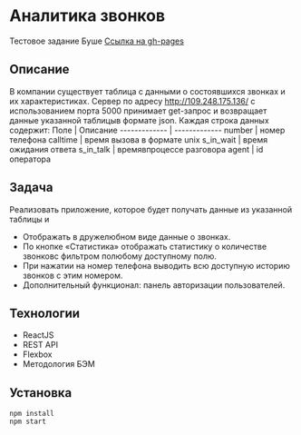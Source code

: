 # Аналитика звонков

Тестовое задание Буше 
[Ссылка на gh-pages](https://amorymeow.github.io/bushe/) 

## Описание

В компании существует таблица с данными о состоявшихся звонках и их характеристиках. Сервер по адресу http://109.248.175.136/ с использованием порта 5000 принимает get-запрос и возвращает данные указанной таблицыв формате json. 
Каждая строка данных содержит:
Поле  | Описание
------------- | -------------
number  | номер телефона
calltime  | время вызова в формате unix
s_in_wait  | время ожидания ответа
s_in_talk  | времявпроцессе разговора
agent  | id оператора

## Задача 

Реализовать приложение, которое будет получать данные из указанной таблицы и
- Отображать в дружелюбном виде данные о звонках. 
- По кнопке «Статистика» отображать статистику о количестве звонковс фильтром полюбому доступному полю.
- При нажатии на номер телефона выводить всю доступную историю звонков с этим номером.
- Дополнительный функционал: панель авторизации пользователей. 

## Технологии

- ReactJS
- REST API
- Flexbox
- Методология БЭМ

## Установка 

```
npm install
npm start
```
